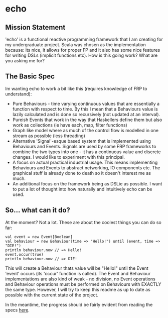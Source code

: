 # echo

## Mission Statement

'echo' is a functional reactive programming framework that I am creating for my undergraduate project. Scala was
chosen as the implementation because: its nice, it allows for proper FP and it also has some nice features for writing
DSLs (implicit functions etc). How is this going work? What are you asking me for?

## The Basic Spec

Im wanting echo to work a bit like this (requires knowledge of FRP to understand):

* Pure Behaviours - time varying continuous values that are essentially a function with respect to time. By this I mean 
that a Behaviours value is lazily calculated and is done so recursively (not updated at an interval).
* Pureish Events that work in the way that Haskellers define them but also work as collections (ie have each, map, filter 
functions)
* Graph like model where as much of the control flow is modelled in one stream as possible (less threading)
* Alternative 'Signal'-esque based system that is implemented using Behaviours and Events. Signals are used by some FRP 
frameworks to combine the two types into one - it has a continuous value and discrete changes. I would like to experiment 
with this principal.
* A focus on actual practical industrial usage. This means implementing Behaviours and Events to abstract networking, IO 
components etc. The graphical stuff is already done to death so it doesn't interest me as much.
* An additional focus on the framework being as DSLie as possible. I want to put a lot of thought into how naturally and 
intuitively echo can be used.

## So... what can it do?

At the moment? Not a lot. These are about the coolest things you can do so far:

    val event = new Event[Boolean]
    val behaviour = new Behaviour(time => "Hello!") until (event, time => "DIE!")
    println behaviour.now // => Hello!
    event.occur(true)
    println behaviour.now // => DIE!
    
This will create a Behaviour thats value will be "Hello!" until the Event 'event' occurs (its 'occur' function is called).
The Event and Behaviour implementations are also kind of weak - no division, no Event operations and Behaviour operations 
must be performed on Behaviours with EXACTLY the same type. However, I will try to keep this readme as up to date as 
possible with the current state of the project.

In the meantime, the progress should be fairly evident from reading the specs [here](http://www.github.com/oetzi/echo/wiki).
